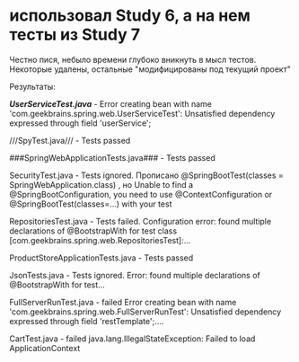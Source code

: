 # использовал Study 6, а на нем тесты из Study 7
Честно пися, небыло времени глубоко вникнуть в мысл тестов. Некоторые удалены, остальные "модифицированы под текущий проект"


Результаты:

***UserServiceTest.java***  - Error creating bean with name 'com.geekbrains.spring.web.UserServiceTest': Unsatisfied dependency expressed through field 'userService';

///SpyTest.java///  - Tests passed

###SpringWebApplicationTests.java###  - Tests passed

SecurityTest.java - Tests ignored. Прописано @SpringBootTest(classes = SpringWebApplication.class) , но  Unable to find a @SpringBootConfiguration, you need to use @ContextConfiguration or @SpringBootTest(classes=...) with your test

RepositoriesTest.java - Tests failed. Configuration error: found multiple declarations of @BootstrapWith for test class [com.geekbrains.spring.web.RepositoriesTest]:...

ProductStoreApplicationTests.java  - Tests passed

JsonTests.java  - Tests ignored. Error: found multiple declarations of @BootstrapWith for test...

FullServerRunTest.java  - failed Error creating bean with name 'com.geekbrains.spring.web.FullServerRunTest': Unsatisfied dependency expressed through field 'restTemplate';....

CartTest.java - failed java.lang.IllegalStateException: Failed to load ApplicationContext
